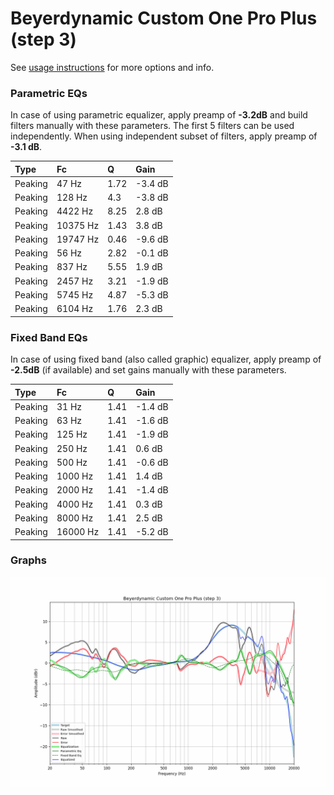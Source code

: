 # Beyerdynamic Custom One Pro Plus (step 3)
See [usage instructions](https://github.com/jaakkopasanen/AutoEq#usage) for more options and info.

### Parametric EQs
In case of using parametric equalizer, apply preamp of **-3.2dB** and build filters manually
with these parameters. The first 5 filters can be used independently.
When using independent subset of filters, apply preamp of **-3.1 dB**.

| Type    | Fc       |    Q | Gain    |
|:--------|:---------|:-----|:--------|
| Peaking | 47 Hz    | 1.72 | -3.4 dB |
| Peaking | 128 Hz   | 4.3  | -3.8 dB |
| Peaking | 4422 Hz  | 8.25 | 2.8 dB  |
| Peaking | 10375 Hz | 1.43 | 3.8 dB  |
| Peaking | 19747 Hz | 0.46 | -9.6 dB |
| Peaking | 56 Hz    | 2.82 | -0.1 dB |
| Peaking | 837 Hz   | 5.55 | 1.9 dB  |
| Peaking | 2457 Hz  | 3.21 | -1.9 dB |
| Peaking | 5745 Hz  | 4.87 | -5.3 dB |
| Peaking | 6104 Hz  | 1.76 | 2.3 dB  |

### Fixed Band EQs
In case of using fixed band (also called graphic) equalizer, apply preamp of **-2.5dB**
(if available) and set gains manually with these parameters.

| Type    | Fc       |    Q | Gain    |
|:--------|:---------|:-----|:--------|
| Peaking | 31 Hz    | 1.41 | -1.4 dB |
| Peaking | 63 Hz    | 1.41 | -1.6 dB |
| Peaking | 125 Hz   | 1.41 | -1.9 dB |
| Peaking | 250 Hz   | 1.41 | 0.6 dB  |
| Peaking | 500 Hz   | 1.41 | -0.6 dB |
| Peaking | 1000 Hz  | 1.41 | 1.4 dB  |
| Peaking | 2000 Hz  | 1.41 | -1.4 dB |
| Peaking | 4000 Hz  | 1.41 | 0.3 dB  |
| Peaking | 8000 Hz  | 1.41 | 2.5 dB  |
| Peaking | 16000 Hz | 1.41 | -5.2 dB |

### Graphs
![](./Beyerdynamic%20Custom%20One%20Pro%20Plus%20(step%203).png)
